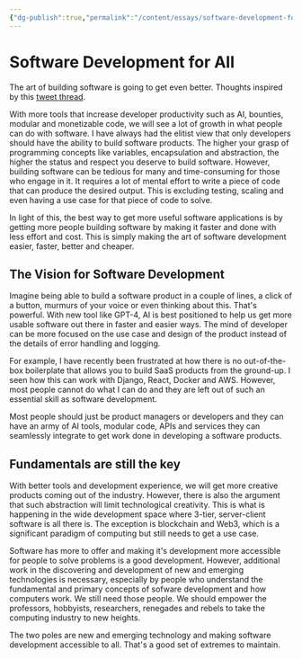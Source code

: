 ```yaml
---
{"dg-publish":true,"permalink":"/content/essays/software-development-for-all/","noteIcon":"2"}
---
```


# Software Development for All

The art of building software is going to get even better. Thoughts inspired by this [tweet thread](https://twitter.com/amasad/status/1595557790063304704). 

With more tools that increase developer productivity such as AI, bounties, modular and monetizable code, we will see a lot of growth in what people can do with software. I have always had the elitist view that only developers should have the ability to build software products. The higher your grasp of programming concepts like variables, encapsulation and abstraction, the higher the status and respect you deserve to build software. However, building software can be tedious for many and time-consuming for those who engage in it. It requires a lot of mental effort to write a piece of code that can produce the desired output. This is excluding testing, scaling and even having a use case for that piece of code to solve. 

In light of this, the best way to get more useful software applications is by getting more people building software by making it faster and done with less effort and cost. This is simply making the art of software development easier, faster, better and cheaper.

## The Vision for Software Development

Imagine being able to build a software product in a couple of lines, a click of a button, murmurs of your voice or even thinking about this. That's powerful. With new tool like GPT-4, AI is best positioned to help us get more usable software out there in faster and easier ways. The mind of developer can be more focused on the use case and design of the product instead of the details of error handling and logging. 

For example, I have recently been frustrated at how there is no out-of-the-box boilerplate that allows you to build SaaS products from the ground-up. I seen how this can work with Django, React, Docker and AWS. However, most people cannot do what I can do and they are left out of such an essential skill as software development. 

Most people should just be product managers or developers and they can have an army of AI tools, modular code, APIs and services they can seamlessly integrate to get work done in developing a software products.

## Fundamentals are still the key

With better tools and development experience, we will get more creative products coming out of the industry. However, there is also the argument that such abstraction will limit technological creativity. This is what is happening in the wide development space where 3-tier, server-client software is all there is. The exception is blockchain and Web3, which is a significant paradigm of computing but still needs to get a use case. 

Software has more to offer and making it's development more accessible for people to solve problems is a good development. However, additional work in the discovering and development of new and emerging technologies is necessary, especially by people who understand the fundamental and primary concepts of sofware development and how computers work. We still need those people. We should empower the professors, hobbyists, researchers, renegades and rebels to take the computing industry to new heights. 

The two poles are new and emerging technology and making software development accessible to all. That's a good set of extremes to maintain. 
